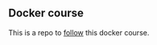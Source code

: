 ## Docker course
This is a repo to [follow](https://www.udemy.com/course/docker-kubernetes-the-practical-guide/learn/lecture/22625176#overview) this docker course.
